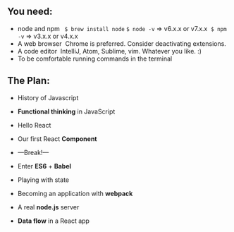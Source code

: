 You need:
---------------

* node and npm
  ` $ brew install node`
  `$ node -v`   => v6.x.x or v7.x.x 
  `$ npm -v`    => v3.x.x or v4.x.x 
* A web browser 
  Chrome is preferred. Consider deactivating extensions.
* A code editor
   IntelliJ, Atom, Sublime, vim. Whatever you like. :) 
* To be comfortable running commands in the terminal

The Plan:
---------------

* History of Javascript
* **Functional thinking** in JavaScript

* Hello React
* Our first React **Component**
* —Break!—
* Enter **ES6** + **Babel**
* Playing with state
* Becoming an application with **webpack**
* A real **node.js** server
* **Data flow** in a React app
